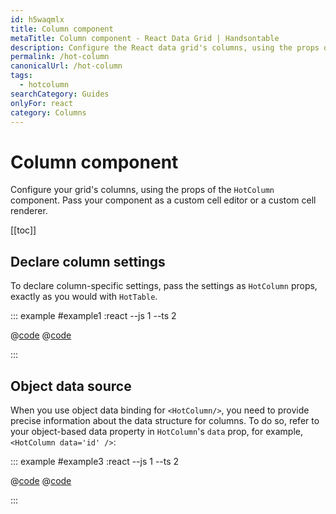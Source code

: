 ```yaml
---
id: h5waqmlx
title: Column component
metaTitle: Column component - React Data Grid | Handsontable
description: Configure the React data grid's columns, using the props of the "HotColumn" component. Pass your component as a custom cell editor or a custom cell renderer.
permalink: /hot-column
canonicalUrl: /hot-column
tags:
  - hotcolumn
searchCategory: Guides
onlyFor: react
category: Columns
---
```


# Column component

Configure your grid's columns, using the props of the `HotColumn` component. Pass your component as a custom cell editor or a custom cell renderer.

[[toc]]

## Declare column settings

To declare column-specific settings, pass the settings as `HotColumn` props, exactly as you would with `HotTable`.

::: example #example1 :react --js 1 --ts 2

@[code](@/content/guides/columns/react-hot-column/react/example1.jsx)
@[code](@/content/guides/columns/react-hot-column/react/example1.tsx)

:::

## Object data source

When you use object data binding for `<HotColumn/>`, you need to provide precise information about the data structure for columns. To do so, refer to your object-based data property in `HotColumn`'s `data` prop, for example, `<HotColumn data='id' />`:

::: example #example3 :react --js 1 --ts 2

@[code](@/content/guides/columns/react-hot-column/react/example3.jsx)
@[code](@/content/guides/columns/react-hot-column/react/example3.tsx)

:::
